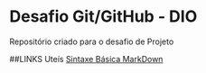 # Desafio Git/GitHub - DIO
Repositório criado para o desafio de Projeto


##LINKS Uteís
[Sintaxe Básica MarkDown](https://www.markdownguide.org/)
